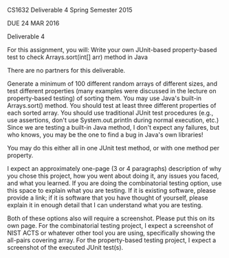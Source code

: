 CS1632 Deliverable 4
Spring Semester 2015

DUE 24 MAR 2016

Deliverable 4

For this assignment, you will: Write your own JUnit-based property-based test to check Arrays.sort(int[] arr) method in Java

There are no partners for this deliverable.

Generate a minimum of 100 different random arrays of different sizes, and test different properties (many examples were discussed in the lecture on property-based testing) of sorting them. You may use Java's built-in Arrays.sort() method. You should test at least three different properties of each sorted array. You should use traditional JUnit test procedures (e.g., use assertions, don't use System.out.println during normal execution, etc.) Since we are testing a built-in Java method, I don't expect any failures, but who knows, you may be the one to find a bug in Java's own libraries!

You may do this either all in one JUnit test method, or with one method per property.

I expect an approximately one-page (3 or 4 paragraphs) description of why you chose this project, how you went about doing it, any issues you faced, and what you learned. If you are doing the combinatorial testing option, use this space to explain what you are testing. If it is existing software, please provide a link; if it is software that you have thought of yourself, please explain it in enough detail that I can understand what you are testing.

Both of these options also will require a screenshot. Please put this on its own page. For the combinatorial testing project, I expect a screenshot of NIST ACTS or whatever other tool you are using, specifically showing the all-pairs covering array. For the property-based testing project, I expect a screenshot of the executed JUnit test(s).
